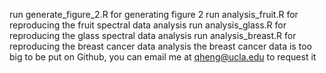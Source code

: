 run generate_figure_2.R for generating figure 2 
run analysis_fruit.R for reproducing the fruit spectral data analysis
run analysis_glass.R for reproducing the glass spectral data analysis
run analysis_breast.R for reproducing the breast cancer data analysis
the breast cancer data is too big to be put on Github, you can email me at qheng@ucla.edu to request it
